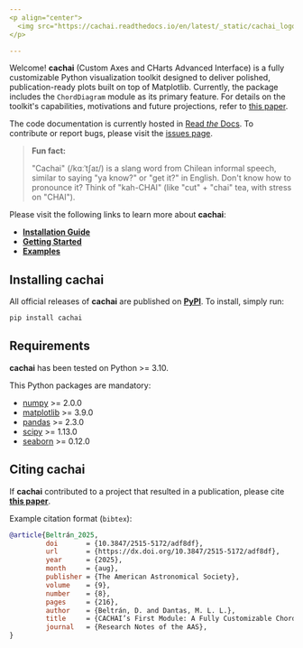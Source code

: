 ```yaml
---
<p align="center">
  <img src="https://cachai.readthedocs.io/en/latest/_static/cachai_logo_wide.svg" width="500">
</p>

---
```


Welcome! **cachai**  (Custom Axes and CHarts Advanced Interface) is a fully customizable Python
visualization toolkit designed to deliver polished, publication-ready plots built on top of
Matplotlib. Currently, the package includes the  ``ChordDiagram``  module as its primary feature.
For details on the toolkit's capabilities, motivations and future projections, refer to
[this paper](https://iopscience.iop.org/article/10.3847/2515-5172/adf8df).

The code documentation is currently hosted in
[Read _the_ Docs](https://cachai.readthedocs.io/en/latest/index.html).
To contribute or report bugs, please visit the
[issues page](https://github.com/DD-Beltran-F/cachai/issues).

> **Fun fact:**
>
> "Cachai" (/kɑːˈtʃaɪ/) is a slang word from Chilean informal speech, similar to saying "ya know?"
> or "get it?" in English. Don't know how to pronounce it? Think of "kah-CHAI" (like "cut" + "chai"
> tea, with stress on "CHAI").

Please visit the following links to learn more about **cachai**:

 - [**Installation Guide**](https://cachai.readthedocs.io/en/latest/installation.html)
 - [**Getting Started**](https://cachai.readthedocs.io/en/latest/getting_started.html)
 - [**Examples**](https://cachai.readthedocs.io/en/latest/examples.html)


## **Installing cachai**

All official releases of **cachai** are published on
[**PyPI**](https://pypi.org/project/cachai/). To install, simply run:

```bash
pip install cachai
```

## **Requirements**

**cachai** has been tested on  Python >= 3.10.

This Python packages are mandatory:

 - [numpy](https://numpy.org) >= 2.0.0
 - [matplotlib](https://matplotlib.org) >= 3.9.0
 - [pandas](https://pandas.pydata.org) >= 2.3.0
 - [scipy](https://scipy.org) >= 1.13.0
 - [seaborn](https://seaborn.pydata.org/index.html) >= 0.12.0

## Citing **cachai**

If **cachai** contributed to a project that resulted in a publication,
please cite [**this paper**](https://iopscience.iop.org/article/10.3847/2515-5172/adf8df).

Example citation format (``bibtex``):

```bibtex
@article{Beltrán_2025,
         doi       = {10.3847/2515-5172/adf8df},
         url       = {https://dx.doi.org/10.3847/2515-5172/adf8df},
         year      = {2025},
         month     = {aug},
         publisher = {The American Astronomical Society},
         volume    = {9},
         number    = {8},
         pages     = {216},
         author    = {Beltrán, D. and Dantas, M. L. L.},
         title     = {CACHAI’s First Module: A Fully Customizable Chord Diagram for Astronomy and Beyond},
         journal   = {Research Notes of the AAS},
}
```